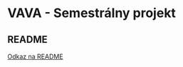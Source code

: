 # VAVA - Semestrálny projekt

## README
[Odkaz na README](https://github.com/VAVA-project/project_frontend)
